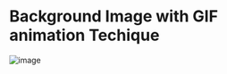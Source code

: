 Background Image with GIF animation Techique
==============

![image](https://yuttanadotme.files.wordpress.com/2015/01/kenblockss.gif?w=656)
